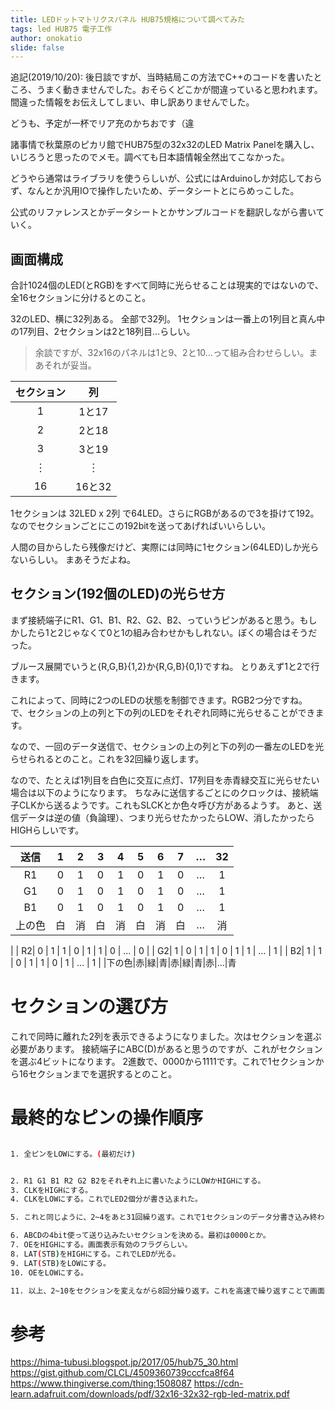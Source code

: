 ```yaml
---
title: LEDドットマトリクスパネル HUB75規格について調べてみた
tags: led HUB75 電子工作
author: onokatio
slide: false
---
```

追記(2019/10/20): 後日談ですが、当時結局この方法でC++のコードを書いたところ、うまく動きませんでした。おそらくどこかが間違っていると思われます。間違った情報をお伝えしてしまい、申し訳ありませんでした。


どうも、予定が一杯でリア充のかちおです（違

諸事情で秋葉原のピカリ館でHUB75型の32x32のLED Matrix Panelを購入し、いじろうと思ったのでメモ。調べても日本語情報全然出てこなかった。

どうやら通常はライブラリを使うらしいが、公式にはArduinoしか対応しておらず、なんとか汎用IOで操作したいため、データシートとにらめっこした。

公式のリファレンスとかデータシートとかサンプルコードを翻訳しながら書いていく。

## 画面構成

合計1024個のLED(とRGB)をすべて同時に光らせることは現実的ではないので、全16セクションに分けるとのこと。

32のLED、横に32列ある。
全部で32列。
1セクションは一番上の1列目と真ん中の17列目、2セクションは2と18列目…らしい。

> 余談ですが、32x16のパネルは1と9、2と10…って組み合わせらしい。まあそれが妥当。


| セクション | 列 |
|:-:|:-:|
|1|1と17|
|2|2と18|
|3|3と19|
|︙|︙|
|16|16と32|

1セクションは 32LED x 2列 で64LED。さらにRGBがあるので3を掛けて192。
なのでセクションごとにこの192bitを送ってあげればいいらしい。

人間の目からしたら残像だけど、実際には同時に1セクション(64LED)しか光らないらしい。
まあそうだよね。

## セクション(192個のLED)の光らせ方

まず接続端子にR1、G1、B1、R2、G2、B2、っていうピンがあると思う。もしかしたら1と2じゃなくて0と1の組み合わせかもしれない。ぼくの場合はそうだった。

ブルース展開でいうと{R,G,B}{1,2}か{R,G,B}{0,1}ですね。
とりあえず1と2で行きます。

これによって、同時に2つのLEDの状態を制御できます。RGB2つ分ですね。
で、セクションの上の列と下の列のLEDをそれぞれ同時に光らせることができます。

なので、一回のデータ送信で、セクションの上の列と下の列の一番左のLEDを光らせられるとのこと。これを32回繰り返します。

なので、たとえば1列目を白色に交互に点灯、17列目を赤青緑交互に光らせたい場合は以下のようになります。
ちなみに送信するごとにのクロックは、接続端子CLKから送るようです。これもSLCKとか色々呼び方があるようす。
あと、送信データは逆の値（負論理）、つまり光らせたかったらLOW、消したかったらHIGHらしいです。

|送信| 1 | 2 | 3 | 4 | 5 | 6 | 7 | … | 32 |
|:-:|:-:|:-:|:-:|:-:|:-:|:-:|:-:|:-:|:-:|
| R1| 0 | 1 | 0 | 1 | 0 | 1 | 0 | … | 1 |
| G1| 0 | 1 | 0 | 1 | 0 | 1 | 0 | … | 1 |
| B1| 0 | 1 | 0 | 1 | 0 | 1 | 0 | … | 1 |
|上の色|白|消|白|消|白|消|白|…|消
|
| R2| 0 | 1 | 1 | 0 | 1 | 1 | 0 | … | 0 |
| G2| 1 | 0 | 1 | 1 | 0 | 1 | 1 | … | 1 |
| B2| 1 | 1 | 0 | 1 | 1 | 0 | 1 | … | 1 |
|下の色|赤|緑|青|赤|緑|青|赤|…|青


# セクションの選び方

これで同時に離れた2列を表示できるようになりました。次はセクションを選ぶ必要があります。
接続端子にABC(D)があると思うのですが、これがセクションを選ぶ4ビットになります。
2進数で、0000から1111です。これで1セクションから16セクションまでを選択するとのこと。

# 最終的なピンの操作順序

```bash

1. 全ピンをLOWにする。(最初だけ)


2. R1 G1 B1 R2 G2 B2をそれぞれ上に書いたようにLOWかHIGHにする。
3. CLKをHIGHにする。
4. CLKをLOWにする。これでLED2個分が書き込まれた。

5. これと同じように、2~4をあと31回繰り返す。これで1セクションのデータ分書き込み終わる。

6. ABCDの4bit使って送り込みたいセクションを決める。最初は0000とか。
7. OEをHIGHにする。画面表示有効のフラグらしい。
8. LAT(STB)をHIGHにする。これでLEDが光る。
9. LAT(STB)をLOWにする。
10. OEをLOWにする。

11. 以上、2~10をセクションを変えながら8回分繰り返す。これを高速で繰り返すことで画面を全部表示できる。ちなみに止めたらその瞬間消える（たぶん）

```

# 参考

https://hima-tubusi.blogspot.jp/2017/05/hub75_30.html
https://gist.github.com/CLCL/4509360739cccfca8f64
https://www.thingiverse.com/thing:1508087
https://cdn-learn.adafruit.com/downloads/pdf/32x16-32x32-rgb-led-matrix.pdf

